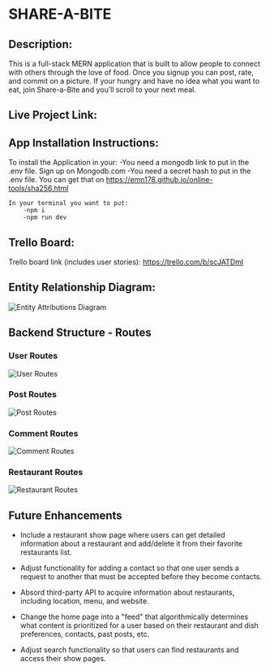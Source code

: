 # SHARE-A-BITE

## Description:

This is a full-stack MERN application that is built to allow people to connect with others through the love of food.
 Once you signup you can post, rate, and commit on a picture. If your hungry and have no idea what you want to eat, join Share-a-Bite and you’ll scroll to your next meal.

## Live Project Link:

## App Installation Instructions:

To install the Application in your:
-You need a mongodb link to put in the .env file. Sign up on Mongodb.com
-You need a secret hash to put in the .env file. You can get that on https://emn178.github.io/online-tools/sha256.html 

	In your terminal you want to put:
		-npm i
		-npm run dev

## Trello Board:

Trello board link (includes user stories):
https://trello.com/b/scJATDml 

## Entity Relationship Diagram:

![Entity Attributions Diagram](https://i.imgur.com/zTSYJeE.png)

## Backend Structure - Routes

### User Routes

![User Routes](https://i.imgur.com/ezGh8uO.png)

### Post Routes

![Post Routes](https://i.imgur.com/h6yeqRb.png)

### Comment Routes

![Comment Routes](https://i.imgur.com/Mu6MCvs.png)

### Restaurant Routes

![Restaurant Routes](https://i.imgur.com/6W0qdze.png)

## Future Enhancements

+ Include a restaurant show page where users can get detailed information about a restaurant and add/delete it from their favorite restaurants list.

+ Adjust functionality for adding a contact so that one user sends a request to another that must be accepted before they become contacts.

+ Absord third-party API to acquire information about restaurants, including location, menu, and website.

+ Change the home page into a "feed" that algorithmically determines what content is prioritized for a user based on their restaurant and dish preferences, contacts, past posts, etc.

+ Adjust search functionality so that users can find restaurants and access their show pages.